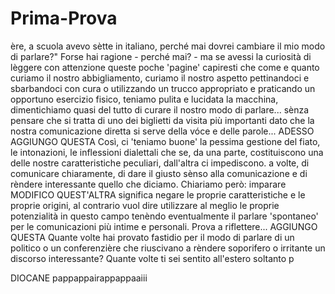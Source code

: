 Prima-Prova
===========
ère, a scuola avevo sètte in italiano, perché mai dovrei cambiare il mio modo di parlare?"
Forse hai ragione - perché mai? - ma se avessi la curiosità di lèggere con attenzione queste poche 'pagine' capiresti che come e quanto curiamo il nostro abbigliamento, curiamo il nostro aspetto pettinandoci e sbarbandoci con cura o utilizzando un trucco appropriato e praticando un opportuno esercizio fisico, teniamo pulita e lucidata la macchina, dimentichiamo quasi del tutto di curare il nostro modo di parlare... sènza pensare che si tratta di uno dei biglietti da visita più importanti dato che la nostra comunicazione diretta si serve della vóce e delle parole...
ADESSO AGGIUNGO QUESTA
Così, ci 'teniamo buone' la pessima gestione del fiato, le intonazioni, le inflessioni dialettali che se, da una parte, costituiscono una delle nostre caratteristiche peculiari, dall'altra ci impediscono. a volte, di comunicare chiaramente, di dare il giusto sènso alla comunicazione e di rèndere interessante quello che diciamo.
Chiariamo però: imparare MODIFICO QUEST'ALTRA significa negare le proprie caratteristiche e le proprie origini, al contrario vuol dire utilizzare al meglio le proprie potenzialità in questo campo tenèndo eventualmente il parlare 'spontaneo' per le comunicazioni più intime e personali.
Prova a riflettere...
AGGIUNGO QUESTA 
Quante volte hai provato fastidio per il modo di parlare di un politico o un conferenzière che riuscivano a rèndere soporifero o irritante un discorso interessante?
Quante volte ti sei sentito all'estero soltanto p

DIOCANE
pappappairappappaaiii

